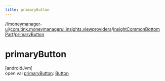 ```yaml
---
title: primaryButton
---
```

//[moneymanager-ui](../../../index.html)/[com.tink.moneymanagerui.insights.viewproviders](../index.html)/[InsightCommonBottomPart](index.html)/[primaryButton](primary-button.html)



# primaryButton



[androidJvm]\
open val [primaryButton](primary-button.html): [Button](https://developer.android.com/reference/kotlin/android/widget/Button.html)




